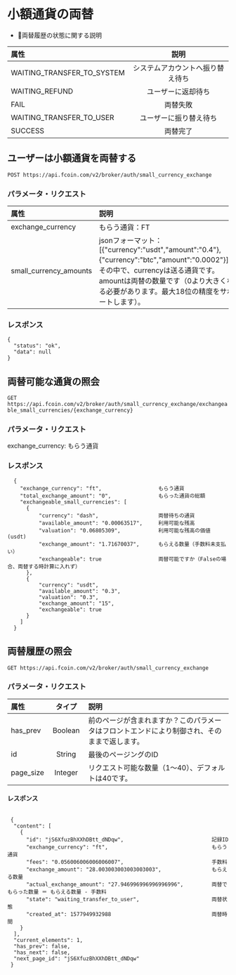 # 小額通貨の両替

- 両替履歴の状態に関する説明
 
 
| 属性  |  説明  |
|:------|:------:|
|WAITING_TRANSFER_TO_SYSTEM|システムアカウントへ振り替え待ち
|WAITING_REFUND|ユーザーに返却待ち
|FAIL|両替失敗
|WAITING_TRANSFER_TO_USER|ユーザーに振り替え待ち
|SUCCESS|両替完了

## ユーザーは小額通貨を両替する

`POST https://api.fcoin.com/v2/broker/auth/small_currency_exchange`

### パラメータ・リクエスト
| 属性  |  説明  |
|:------|:------|
|exchange_currency | もらう通貨：FT
|small_currency_amounts | jsonフォーマット：[{"currency":"usdt","amount":"0.4"},{"currency":"btc","amount":"0.0002"}]。その中で、currencyは送る通貨です。amountは両替の数量です（0より大きくなる必要があります。最大18位の精度をサポートします）。
 
### レスポンス
```
{
  "status": "ok",
  "data": null
}
```

## 両替可能な通貨の照会

`GET https://api.fcoin.com/v2/broker/auth/small_currency_exchange/exchangeable_small_currencies/{exchange_currency}`

### パラメータ・リクエスト

exchange_currency: もらう通貨

### レスポンス

```
  {
    "exchange_currency": "ft",                  もらう通貨
    "total_exchange_amount": "0",               もらった通貨の総額
    "exchangeable_small_currencies": [
      {
          "currency": "dash",                   両替待ちの通貨
          "available_amount": "0.00063517",     利用可能な残高
          "valuation": "0.06805309",            利用可能な残高の価値(usdt)
          "exchange_amount": "1.71670037",      もらえる数量（手数料未支払い）　
          "exchangeable": true                  両替可能ですか（Falseの場合、両替する時計算に入れず）
      },
      {
          "currency": "usdt",
          "available_amount": "0.3",
          "valuation": "0.3",
          "exchange_amount": "15",
          "exchangeable": true
      }
    ]
  }

```

## 両替履歴の照会

`GET https://api.fcoin.com/v2/broker/auth/small_currency_exchange`

### パラメータ・リクエスト

| 属性　| タイプ　　|  説明　|
|:------|:------:|:------|
|has_prev |Boolean| 前のページが含まれますか？このパラメータはフロントエンドにより制御され、そのままで返します。
|id |String|最後のページングのID
|page_size |Integer| リクエスト可能な数量（1〜40）、デフォルトは40です。


#### レスポンス

```
    
 {
  "content": [
    {
      "id": "jS6XfuzBhXXhDBtt_dNDqw",                            記録ID
      "exchange_currency": "ft",                                 もらう通貨
      "fees": "0.056006006006006007",                            手数料
      "exchange_amount": "28.003003003003003003",                もらえる数量
      "actual_exchange_amount": "27.946996996996996996",         両替でもらった数量 ＝ もらえる数量 - 手数料　
      "state": "waiting_transfer_to_user",                       両替状態
      "created_at": 1577949932988                                両替時間
    }
  ],
  "current_elements": 1,
  "has_prev": false,
  "has_next": false,
  "next_page_id": "jS6XfuzBhXXhDBtt_dNDqw"
 }

```
   






  
